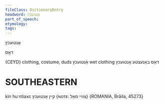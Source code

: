 ```yaml
---
fileClass: DictionaryEntry
headword: אָנטועכץ
part_of_speech: 
etymology: 
tags: 
---
```

אָנטועכץ

דאָס

{CEYD}
clothing, costume, duds אָ֜נטועכץ
wet clothing דאָס באַנעצטע אָנטועכץ

SOUTHEASTERN
==============

kin huˑntiaxc קיין אָנטועכץ {ɴᴏᴛᴇ: צוויי מאָל} {ROMANIA, Brăila, 45273}
